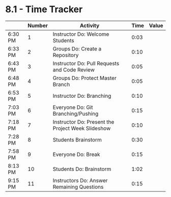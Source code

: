 # 8.1 - Time Tracker

|         | Number | Activity                                          | Time | Value |
| ------- | ------ | ------------------------------------------------- | ---- | ----- |
| 6:30 PM | 1      | Instructor Do: Welcome Students                   | 0:03 |       |
| 6:33 PM | 2      | Groups Do: Create a Repository                    | 0:10 |       |
| 6:43 PM | 3      | Instructor Do: Pull Requests and Code Review      | 0:05 |       |
| 6:48 PM | 4      | Groups Do: Protect Master Branch                  | 0:05 |       |
| 6:53 PM | 5      | Instructor Do: Branching                          | 0:10 |       |
| 7:03 PM | 6      | Everyone Do: Git Branching/Pushing                | 0:15 |       |
| 7:18 PM | 7      | Instructor Do: Present the Project Week Slideshow | 0:10 |       |
| 7:28 PM | 8      | Students Brainstorm                               | 0:30 |       |
| 7:58 PM | 9      | Everyone Do: Break                                | 0:15 |       |
| 8:13 PM | 10     | Students Do: Brainstorm                           | 1:02 |       |
| 9:15 PM | 11     | Instructors Do: Answer Remaining Questions        | 0:15 |       |
